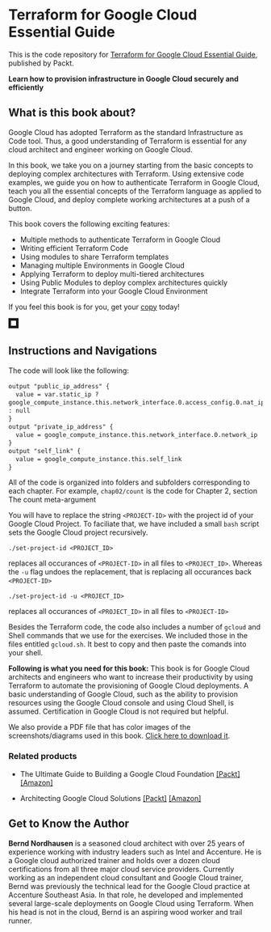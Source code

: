 # Terraform for Google Cloud Essential Guide

<a href="https://www.packtpub.com/product/terraform-for-google-cloud-essential-guide/9781804619629?utm_source=github&utm_medium=repository&utm_campaign=9781804619629"><img src="https://static.packt-cdn.com/products/9781804619629/cover/smaller" alt="" height="256px" align="right"></a>

This is the code repository for [Terraform for Google Cloud Essential Guide](https://www.packtpub.com/product/terraform-for-google-cloud-essential-guide/9781804619629?utm_source=github&utm_medium=repository&utm_campaign=9781804619629), published by Packt.

**Learn how to provision infrastructure in Google Cloud securely and efficiently**

## What is this book about?
Google Cloud has adopted Terraform as the standard Infrastructure as Code tool. Thus, a good understanding of Terraform is essential for any cloud architect and engineer working on Google Cloud. 

In this book, we take you on a journey starting from the basic concepts to deploying complex architectures with Terraform. Using extensive code examples, we guide you on how to authenticate Terraform in Google Cloud, teach you all the essential concepts of the Terraform language as applied to Google Cloud, and deploy complete working architectures at a push of a button. 

This book covers the following exciting features:
* Multiple methods to authenticate Terraform in Google Cloud
* Writing efficient Terraform Code
* Using modules to share Terraform templates
* Managing multiple Environments in Google Cloud
* Applying Terraform to deploy multi-tiered architectures
* Using Public Modules to deploy complex architectures quickly
* Integrate Terraform into your Google Cloud Environment


If you feel this book is for you, get your [copy](https://www.amazon.com/dp/1804619620) today!

<a href="https://www.packtpub.com/?utm_source=github&utm_medium=banner&utm_campaign=GitHubBanner"><img src="https://raw.githubusercontent.com/PacktPublishing/GitHub/master/GitHub.png" 
alt="https://www.packtpub.com/" border="5" /></a>

## Instructions and Navigations

The code will look like the following:
```
output "public_ip_address" {
  value = var.static_ip ? google_compute_instance.this.network_interface.0.access_config.0.nat_ip : null
}
output "private_ip_address" {
  value = google_compute_instance.this.network_interface.0.network_ip
}
output "self_link" {
  value = google_compute_instance.this.self_link
}
```

All of the code is organized into folders and subfolders corresponding to each chapter. For example, <code>chap02/count</code> is the code for Chapter 2, section The count meta-argument

You will have to replace the string <code>\<PROJECT-ID\></code> with the project id of your Google Cloud Project. To faciliate that, we have included a small <code>bash</code> script sets the Google Cloud project recursively.
 
```
./set-project-id <PROJECT_ID>
```
replaces all occurances of <code>\<PROJECT-ID\></code> in all files to <code><PROJECT_ID></code>. Whereas the <code>-u</code> flag undoes the replacement, that is replacing all occurances back  <code>\<PROJECT-ID\></code>

```
./set-project-id -u <PROJECT_ID>
```
replaces all occurances of <code><PROJECT_ID></code>  in all files to <code>\<PROJECT-ID\></code>

Besides the Terraform code, the code also includes a number of <code>gcloud</code> and Shell commands that we use for the exercises. We included those in the files entitled <code>gcloud.sh</code>. It best to copy and then paste the comands into your shell.

**Following is what you need for this book:**
This book is for Google Cloud architects and engineers who want to increase their productivity by using Terraform to automate the provisioning of Google Cloud deployments. A basic understanding of Google Cloud, such as the ability to provision resources using the Google Cloud console and using Cloud Shell, is assumed. Certification in Google Cloud is not required but helpful.


We also provide a PDF file that has color images of the screenshots/diagrams used in this book. [Click here to download it](https://packt.link/yzxje).

### Related products
* The Ultimate Guide to Building a Google Cloud Foundation [[Packt]](https://www.packtpub.com/product/the-ultimate-guide-to-building-a-google-cloud-foundation/9781803240855?utm_source=github&utm_medium=repository&utm_campaign=9781803240855) [[Amazon]](https://www.amazon.com/dp/1803240857)

* Architecting Google Cloud Solutions [[Packt]](https://www.packtpub.com/product/architecting-google-cloud-solutions/9781800563308?utm_source=github&utm_medium=repository&utm_campaign=9781800563308) [[Amazon]](https://www.amazon.com/dp/1800563302)

## Get to Know the Author
**Bernd Nordhausen**
is a seasoned cloud architect with over 25 years of experience working with industry leaders such as Intel and Accenture. He is a Google cloud authorized trainer and holds over a dozen cloud certifications from all three major cloud service providers. Currently working as an independent cloud consultant and Google Cloud trainer, Bernd was previously the technical lead for the Google Cloud practice at Accenture Southeast Asia. In that role, he developed and implemented several large-scale deployments on Google Cloud using Terraform. When his head is not in the cloud, Bernd is an aspiring wood worker and trail runner.
